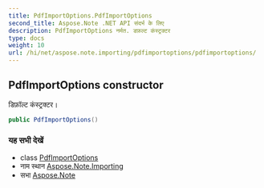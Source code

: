 ```yaml
---
title: PdfImportOptions.PdfImportOptions
second_title: Aspose.Note .NET API संदर्भ के लिए
description: PdfImportOptions नर्मत. डफ़ल्ट कंस्ट्रक्टर
type: docs
weight: 10
url: /hi/net/aspose.note.importing/pdfimportoptions/pdfimportoptions/
---
```

## PdfImportOptions constructor

डिफ़ॉल्ट कंस्ट्रक्टर।

```csharp
public PdfImportOptions()
```

### यह सभी देखें

* class [PdfImportOptions](../)
* नाम स्थान [Aspose.Note.Importing](../../pdfimportoptions/)
* सभा [Aspose.Note](../../../)



